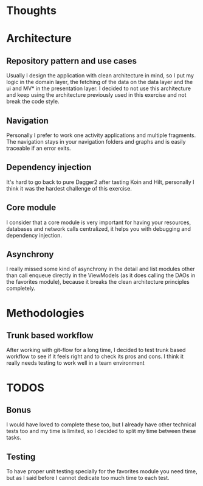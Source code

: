 # Thoughts

# Architecture

## Repository pattern and use cases
Usually I design the application with clean architecture in mind, so I put my logic in the domain
layer, the fetching of the data on the data layer and the ui and MV* in the presentation layer. I
decided to not use this architecture and keep using the architecture previously used in this
exercise and not break the code style.

## Navigation
Personally I prefer to work one activity applications and multiple fragments. The navigation
stays in your navigation folders and graphs and is easily traceable if an error exits.

## Dependency injection
It's hard to go back to pure Dagger2 after tasting Koin and Hilt, personally I think it was the
hardest challenge of this exercise.

## Core module
I consider that a core module is very important for having your resources, databases and network
calls centralized, it helps you with debugging and dependency injection.

## Asynchrony
I really missed some kind of asynchrony in the detail and list modules other than call enqueue
directly in the ViewModels (as it does calling the DAOs in the favorites module), because it breaks
the clean architecture principles completely.

# Methodologies

## Trunk based workflow
After working with git-flow for a long time, I decided to test trunk based workflow to see if it
feels right and to check its pros and cons. I think it really needs testing to work well in a team
environment

# TODOS

## Bonus
I would have loved to complete these too, but I already have other technical tests too and my time
is limited, so I decided to split my time between these tasks.

## Testing
To have proper unit testing specially for the favorites module you need time, but as I said before
I cannot dedicate too much time to each test.

